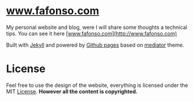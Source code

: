 # www.fafonso.com

My personal website and blog, were I will share some thoughts a technical tips. You can see it here [www.fafonso.com](http://www.fafonso.com)

Built with [Jekyll](http://jekyllrb.com/) and powered by [Github pages](http://pages.github.com/) based on [mediator](https://github.com/dirkfabisch/mediator) theme.

# License

Feel free to use the design of the website, everything is licensed under the MIT [License](http://en.wikipedia.org/wiki/MIT_License). **However all the content is copyrighted.**
